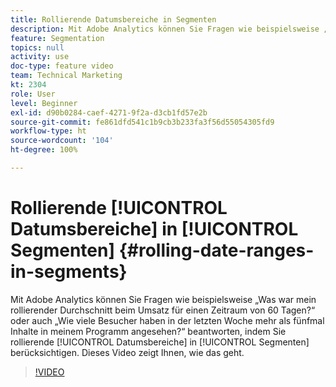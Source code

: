 ```yaml
---
title: Rollierende Datumsbereiche in Segmenten
description: Mit Adobe Analytics können Sie Fragen wie beispielsweise „Was war mein rollierender Durchschnitt beim Umsatz für einen Zeitraum von 60 Tagen?“ oder auch „Wie viele Besucher haben in der letzten Woche mehr als fünfmal Inhalte in meiner Mobile App angesehen?“ beantworten, indem Sie rollierende Datumsbereiche in Segmenten berücksichtigen. Dieses Video zeigt Ihnen, wie das geht.
feature: Segmentation
topics: null
activity: use
doc-type: feature video
team: Technical Marketing
kt: 2304
role: User
level: Beginner
exl-id: d90b0284-caef-4271-9f2a-d3cb1fd57e2b
source-git-commit: fe861dfd541c1b9cb3b233fa3f56d55054305fd9
workflow-type: ht
source-wordcount: '104'
ht-degree: 100%

---
```


# Rollierende [!UICONTROL Datumsbereiche] in [!UICONTROL Segmenten] {#rolling-date-ranges-in-segments}

Mit Adobe Analytics können Sie Fragen wie beispielsweise „Was war mein rollierender Durchschnitt beim Umsatz für einen Zeitraum von 60 Tagen?“ oder auch „Wie viele Besucher haben in der letzten Woche mehr als fünfmal Inhalte in meinem Programm angesehen?“ beantworten, indem Sie rollierende [!UICONTROL Datumsbereiche] in [!UICONTROL Segmenten] berücksichtigen. Dieses Video zeigt Ihnen, wie das geht.

>[!VIDEO](https://video.tv.adobe.com/v/25403/?quality=12)

